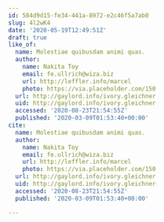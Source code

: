 ```yaml
---
id: 584d9d15-fe34-441a-8972-e2c46f5a7ab0
slug: 4l2wK4
date: '2020-05-19T12:49:51Z'
draft: true
like_of:
  name: Molestiae quibusdam animi quas.
  author:
    name: Nakita Toy
    email: fe.ullrich@wiza.biz
    url: http://leffler.info/marcel
    photo: https://via.placeholder.com/150
  url: http://gaylord.info/ivory.gleichner
  uid: http://gaylord.info/ivory.gleichner
  accessed: '2020-08-23T21:54:55Z'
  published: '2020-03-09T01:53:40+00:00'
cite:
  name: Molestiae quibusdam animi quas.
  author:
    name: Nakita Toy
    email: fe.ullrich@wiza.biz
    url: http://leffler.info/marcel
    photo: https://via.placeholder.com/150
  url: http://gaylord.info/ivory.gleichner
  uid: http://gaylord.info/ivory.gleichner
  accessed: '2020-08-23T21:54:55Z'
  published: '2020-03-09T01:53:40+00:00'

---
```



